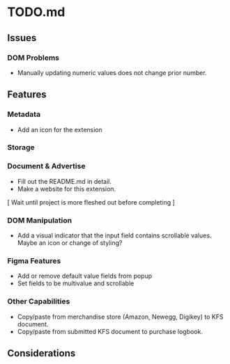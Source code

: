 # **TODO.md**

## **Issues**

### DOM Problems

- Manually updating numeric values does not change prior number.

## **Features**

### Metadata

- Add an icon for the extension

### Storage

### Document & Advertise

- Fill out the README.md in detail.
- Make a website for this extension.

[ Wait until project is more fleshed out before completing ]

### DOM Manipulation

- Add a visual indicator that the input field contains scrollable values. Maybe an icon or change of styling?

### Figma Features

- Add or remove default value fields from popup
- Set fields to be multivalue and scrollable

### Other Capabilities

- Copy/paste from merchandise store (Amazon, Newegg, Digikey) to KFS document.
- Copy/paste from submitted KFS document to purchase logbook.

## **Considerations**
